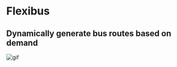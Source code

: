 # Flexibus

## Dynamically generate bus routes based on demand


![gif](https://raw.githubusercontent.com/lczm/flexibus/master/gif/flexibus.gif)